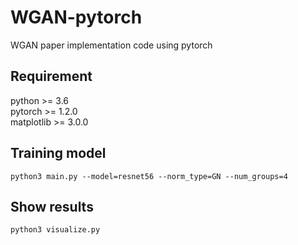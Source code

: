 # WGAN-pytorch
WGAN paper implementation code using pytorch

## Requirement
python >= 3.6  
pytorch >= 1.2.0  
matplotlib >= 3.0.0

## Training model 
```
python3 main.py --model=resnet56 --norm_type=GN --num_groups=4
```

## Show results
```
python3 visualize.py
```
